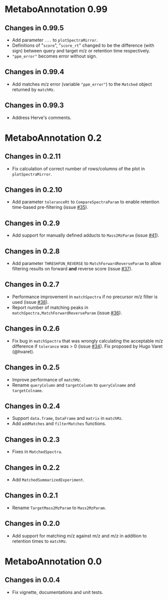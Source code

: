 # MetaboAnnotation 0.99

## Changes in 0.99.5

- Add parameter `...` to `plotSpectraMirror`.
- Definitions of "`score`", "`score_rt`" changed to be the difference
  (with sign) between query and target m/z or retention time respectively.
- `"ppm_error"` becomes error without sign.

## Changes in 0.99.4

- Add matches m/z error (variable `"ppm_error"`) to the `Matched` object
  returned by `matchMz`.

## Changes in 0.99.3

- Address Herve's comments.


# MetaboAnnotation 0.2

## Changes in 0.2.11

- Fix calculation of correct number of rows/columns of the plot in
  `plotSpectraMirror`.

## Changes in 0.2.10

- Add parameter `toleranceRt` to `CompareSpectraParam` to enable retention
  time-based pre-filtering (issue
  [#35](https://github.com/rformassspectrometry/MetaboAnnotation/issues/35)).

## Changes in 0.2.9

- Add support for manually defined adducts to `Mass2MzParam` (issue
  [#41](https://github.com/rformassspectrometry/MetaboAnnotation/issues/41)).

## Changes in 0.2.8

- Add parameter `THRESHFUN_REVERSE` to `MatchForwardReverseParam` to allow
  filtering results on forward **and** reverse score (issue
  [#37](https://github.com/rformassspectrometry/MetaboAnnotation/issues/37)).

## Changes in 0.2.7

- Performance improvement in `matchSpectra` if no precursor m/z filter is used
  (issue
  [#38](https://github.com/rformassspectrometry/MetaboAnnotation/issues/38)).
- Report number of matching peaks in `matchSpectra,MatchForwardReverseParam`
  (issue
  [#36](https://github.com/rformassspectrometry/MetaboAnnotation/issues/36)).

## Changes in 0.2.6

- Fix bug in `matchSpectra` that was wrongly calculating the acceptable m/z
  difference if `tolerance` was > 0 (issue
  [#34](https://github.com/rformassspectrometry/MetaboAnnotation/issues/34)).
  Fix proposed by Hugo Varet (@hvaret).

## Changes in 0.2.5

- Improve performance of `matchMz`.
- Rename `queryColumn` and `targetColumn` to `queryColname` and `targetColname`.

## Changes in 0.2.4

- Support `data.frame`, `DataFrame` and `matrix` in `matchMz`.
- Add `addMatches` and `filterMatches` functions.

## Changes in 0.2.3

- Fixes in `MatchedSpectra`.

## Changes in 0.2.2

- Add `MatchedSummarizedExperiment`.

## Changes in 0.2.1

- Rename `TargetMass2MzParam` to `Mass2MzParam`.

## Changes in 0.2.0

- Add support for matching m/z against m/z and m/z in addition to retention
  times to `matchMz`.

# MetaboAnnotation 0.0

## Changes in 0.0.4

- Fix vignette, documentations and unit tests.